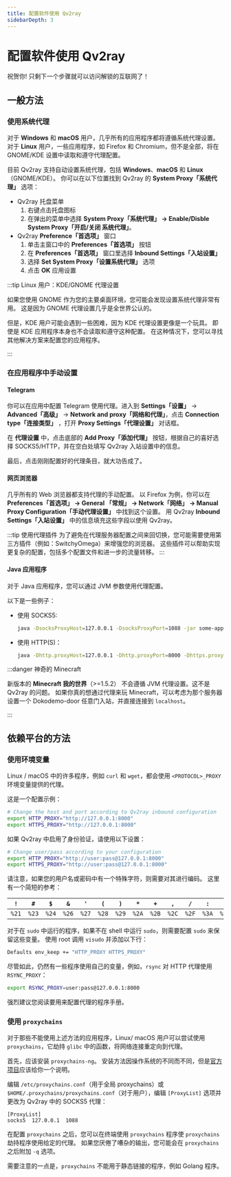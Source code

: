 ```yaml
---
title: 配置软件使用 Qv2ray
sidebarDepth: 3
---
```


# 配置软件使用 Qv2ray

祝贺你! 只剩下一个步骤就可以访问解锁的互联网了！

## 一般方法

### 使用系统代理

对于 **Windows** 和 **macOS** 用户，几乎所有的应用程序都将遵循系统代理设置。 对于 **Linux** 用户，一些应用程序，如 Firefox 和 Chromium，但不是全部，将在 GNOME/KDE 设置中读取和遵守代理配置。

目前 Qv2ray 支持自动设置系统代理，包括 **Windows**、**macOS** 和 **Linux**（GNOME/KDE）。 你可以在以下位置找到 Qv2ray 的 **System Proxy「系统代理」** 选项：

- Qv2ray 托盘菜单
  1. 右键点击托盘图标
  2. 在弹出的菜单中选择 **System Proxy「系统代理」 -> Enable/Disble System Proxy「开启/关闭 系统代理」**。
- Qv2ray **Preference「首选项」** 窗口
  1. 单击主窗口中的 **Preferences「首选项」** 按钮
  2. 在 **Preferences「首选项」** 窗口里选择 **Inbound Settings「入站设置」**
  3. 选择 **Set System Proxy「设置系统代理」** 选项
  4. 点击 **OK** 应用设置

:::tip Linux 用户：KDE/GNOME 代理设置

如果您使用 GNOME 作为您的主要桌面环境，您可能会发现设置系统代理非常有用。 这是因为 GNOME 代理设置几乎是全世界公认的。

但是，KDE 用户可能会遇到一些困难，因为 KDE 代理设置更像是一个玩具。 即使是 KDE 应用程序本身也不会读取和遵守这种配置。 在这种情况下，您可以寻找其他解决方案来配置您的应用程序。

:::

### 在应用程序中手动设置

#### Telegram
你可以在应用中配置 Telegram 使用代理。进入到 **Settings「设置」** -> **Advanced「高级」** -> **Network and proxy「网络和代理」**，点击 **Connection type「连接类型」** ，打开 **Proxy Settings「代理设置」** 对话框。

在 **代理设置** 中，点击底部的 **Add Proxy「添加代理」** 按钮，根据自己的喜好选择 SOCKS5/HTTP，并在空白处填写 Qv2ray 入站设置中的信息。

最后，点击刚刚配置好的代理条目，就大功告成了。

#### 网页浏览器

几乎所有的 Web 浏览器都支持代理的手动配置。 以 Firefox 为例，你可以在 **Preferences「首选项」 -> General 「常规」 -> Network「网络」 -> Manual Proxy Configuration「手动代理设置」** 中找到这个设置。 用 Qv2ray **Inbound Settings「入站设置」** 中的信息填充这些字段以使用 Qv2ray。

:::tip 使用代理插件
为了避免在代理服务器配置之间来回切换，您可能需要使用第三方插件（例如：SwitchyOmega）来增强您的浏览器。 这些插件可以帮助实现更复杂的配置，包括多个配置文件和进一步的流量转移。
:::

#### Java 应用程序

对于 Java 应用程序，您可以通过 JVM 参数使用代理配置。

以下是一些例子：

- 使用 SOCKS5:
  ```bash
  java -DsocksProxyHost=127.0.0.1 -DsocksProxyPort=1088 -jar some-application.jar
  ```
- 使用 HTTP(S)：
  ```bash
  java -Dhttp.proxyHost=127.0.0.1 -Dhttp.proxyPort=8000 -Dhttps.proxyHost=127.0.0.1 -Dhttps.proxyPort=8000 -jar some-application.jar
  ```

:::danger 神奇的 Minecraft

新版本的 **Minecraft 我的世界**（>=1.5.2） 不会遵循 JVM 代理设置。这不是 Qv2ray 的问题。 如果你真的想通过代理来玩 Minecraft，可以考虑为那个服务器设置一个 Dokodemo-door 任意门入站，并直接连接到 `localhost`。

:::

## 依赖平台的方法

### 使用环境变量

Linux / macOS 中的许多程序，例如 `curl` 和 `wget`，都会使用 `<PROTOCOL>_PROXY` 环境变量提供的代理。

这是一个配置示例：

```bash
# Change the host and port according to Qv2ray inbound configuration
export HTTP_PROXY="http://127.0.0.1:8000"
export HTTPS_PROXY="http://127.0.0.1:8000"
```

如果 Qv2ray 中启用了身份验证，请使用以下设置：

```bash
# Change user/pass according to your configuration
export HTTP_PROXY="http://user:pass@127.0.0.1:8000"
export HTTPS_PROXY="http://user:pass@127.0.0.1:8000"
```

请注意，如果您的用户名或密码中有一个特殊字符，则需要对其进行编码。 这里有一个简短的参考：

| `!`   | `#`   | `$`   | `&`   | `'`   | `(`   | `)`   | `*`   | `+`   | `,`   | `/`   | `:`   | `;`   | `=`   | `?`   | `@`   | `[`   | `]`   |
| ----- | ----- | ----- | ----- | ----- | ----- | ----- | ----- | ----- | ----- | ----- | ----- | ----- | ----- | ----- | ----- | ----- | ----- |
| `%21` | `%23` | `%24` | `%26` | `%27` | `%28` | `%29` | `%2A` | `%2B` | `%2C` | `%2F` | `%3A` | `%3B` | `%3D` | `%3F` | `%40` | `%5B` | `%5D` |

对于在 `sudo` 中运行的程序，如果不在 shell 中运行 `sudo`，则需要配置 `sudo` 来保留这些变量。 使用 root 调用 `visudo` 并添加以下行：

```bash
Defaults env_keep += "HTTP_PROXY HTTPS_PROXY"
```

尽管如此，仍然有一些程序使用自己的变量，例如，`rsync` 对 HTTP 代理使用 `RSYNC_PROXY`：

```bash
export RSYNC_PROXY=user:pass@127.0.0.1:8000
```

强烈建议您阅读要用来配置代理的程序手册。

### 使用 `proxychains`

对于那些不能使用上述方法的应用程序，Linux/ macOS 用户可以尝试使用 `proxychains`，它劫持 `glibc` 中的函数，将网络连接重定向到代理。

首先，应该安装 `proxychains-ng`。 安装方法因操作系统的不同而不同，但是[官方项目](https://github.com/rofl0r/proxychains-ng)应该给你一个说明。

编辑 `/etc/proxychains.conf`（用于全局 proxychains）或 `$HOME/.proxychains/proxychains.conf`（对于用户），编辑 `[ProxyList]` 选项并更改为 Qv2ray 中的 SOCKS5 代理：

```
[ProxyList]
socks5  127.0.0.1  1088
```

在配置 `proxychains` 之后，您可以在终端使用 `proxychains` 程序使 `proxychains` 劫持程序使用给定的代理。 如果您厌倦了嘈杂的输出，您可能会在 `proxychains` 之后附加 `-q` 选项。

需要注意的一点是，`proxychains` 不能用于静态链接的程序，例如 Golang 程序。
